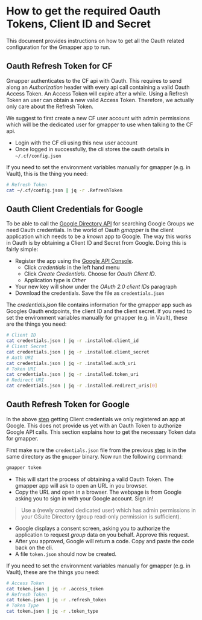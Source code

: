# How to get the required Oauth Tokens, Client ID and Secret
This document provides instructions on how to get all the Oauth related configuration for the Gmapper app to run.

## Oauth Refresh Token for CF
Gmapper authenticates to the CF api with Oauth. This requires to send along an *Authorization* header with every api call containing a valid Oauth Access Token. An Access Token will expire after a while. Using a Refresh Token an user can obtain a new valid Access Token. Therefore, we actually only care about the Refresh Token.

We suggest to first create a new CF user account with admin permissions which will be the dedicated user for gmapper to use when talking to the CF api.
- Login with the CF cli using this new user account
- Once logged in successfully, the cli stores the oauth details in `~/.cf/config.json`

If you need to set the environment variables manually for gmapper (e.g. in Vault), this is the thing you need:
```bash
# Refresh Token
cat ~/.cf/config.json | jq -r .RefreshToken
```

## Oauth Client Credentials for Google
To be able to call the [Google Directory API](https://developers.google.com/admin-sdk/directory/) for searching Google Groups we need Oauth credentials. In the world of Oauth *gmapper* is the client application which needs to be a *known* app to Google. The way this works in Oauth is by obtaining a Client ID and Secret from Google. Doing this is fairly simple:
- Register the app using the [Google API Console](https://console.developers.google.com/).
  - Click *credentials* in the left hand menu
  - Click *Create Credentials*. Choose for *Oauth Client ID*.
  - Application type is *Other*
- Your new key will show under the *OAuth 2.0 client IDs* paragraph
- Download the credentials. Save the file as `credentials.json`

The *credentials.json* file contains information for the gmapper app such as Googles Oauth endpoints, the client ID and the client secret. If you need to set the environment variables manually for gmapper (e.g. in Vault), these are the things you need:
```bash
# Client ID
cat credentials.json | jq -r .installed.client_id
# Client Secret
cat credentials.json | jq -r .installed.client_secret
# Auth URI
cat credentials.json | jq -r .installed.auth_uri
# Token URI
cat credentials.json | jq -r .installed.token_uri
# Redirect URI
cat credentials.json | jq -r .installed.redirect_uris[0]
```


## Oauth Refresh Token for Google
In the above [step](#oauth-client-credentials-for-google) getting Client credentials we only registered an app at Google. This does not provide us yet with an Oauth Token to authorize Google API calls. This section explains how to get the necessary Token data for gmapper.

First make sure the `credentials.json` file from the previous [step](#oauth-client-credentials-for-google) is in the same directory as the `gmapper` binary. Now run the following command:
```bash
gmapper token
```
- This will start the process of obtaining a valid Oauth Token. The gmapper app will ask to open an URL in you browser.
- Copy the URL and open in a browser. The webpage is from Google asking you to sign in with your Google account. Sign in!
> Use a (newly created dedicated user) which has admin permissions in your GSuite Directory (group read-only permission is sufficient).
- Google displays a consent screen, asking you to authorize the application to request *group* data on you behalf. Approve this request.
- After you approved, Google will return a code. Copy and paste the code back on the cli.
- A file `token.json` should now be created.

If you need to set the environment variables manually for gmapper (e.g. in Vault), these are the things you need:
```bash
# Access Token
cat token.json | jq -r .access_token
# Refresh Token
cat token.json | jq -r .refresh_token
# Token Type
cat token.json | jq -r .token_type
```
